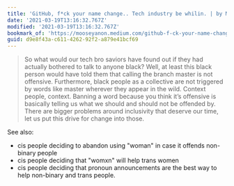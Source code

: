 ```yaml
---
title: 'GitHub, f*ck your name change.. Tech industry be whilin. | by MooseyAnon'
date: '2021-03-19T13:16:32.767Z'
modified: '2021-03-19T13:16:32.767Z'
bookmark_of: 'https://mooseyanon.medium.com/github-f-ck-your-name-change-de599033bbbe'
guid: d9e8f43a-c611-4262-92f2-a879e41bcf69
---
```

> So what would our tech bro saviors have found out if they had actually bothered to talk to anyone black? Well, at least this black person would have told them that calling the branch master is not offensive. Furthermore, black people as a collective are not triggered by words like master wherever they appear in the wild. Context people, context. Banning a word because you think it’s offensive is basically telling us what we should and should not be offended by. There are bigger problems around inclusivity that deserve our time, let us put this drive for change into those.

See also:

- cis people deciding to abandon using "woman" in case it offends non-binary people
- cis people deciding that "womxn" will help trans women
- cis people deciding that pronoun announcements are the best way to help non-binary and trans people.
